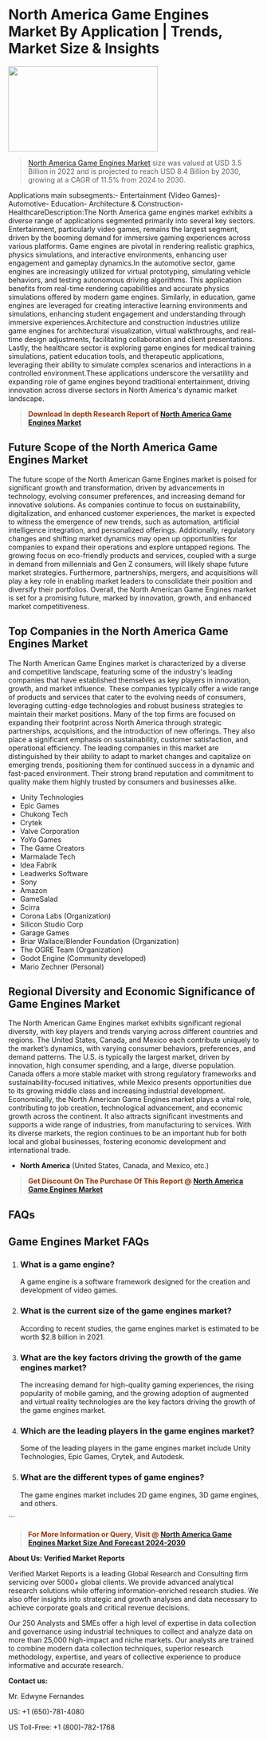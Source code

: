 <p><h1>North America Game Engines Market By Application | Trends, Market Size & Insights</h1><p><img class="aligncenter size-medium wp-image-105565" src="https://ffe5etoiles.com/wp-content/uploads/2025/01/MST7-300x171.png" alt="" width="300" height="171" /></p><blockquote><p><a href="https://www.verifiedmarketreports.com/download-sample/?rid=43384&utm_source=Github-NA&utm_medium=384" target="_blank">North America Game Engines Market</a> size was valued at USD 3.5 Billion in 2022 and is projected to reach USD 8.4 Billion by 2030, growing at a CAGR of 11.5% from 2024 to 2030.</p></blockquote>Applications main subsegments:- Entertainment (Video Games)- Automotive- Education- Architecture & Construction- HealthcareDescription:The North America game engines market exhibits a diverse range of applications segmented primarily into several key sectors. Entertainment, particularly video games, remains the largest segment, driven by the booming demand for immersive gaming experiences across various platforms. Game engines are pivotal in rendering realistic graphics, physics simulations, and interactive environments, enhancing user engagement and gameplay dynamics.In the automotive sector, game engines are increasingly utilized for virtual prototyping, simulating vehicle behaviors, and testing autonomous driving algorithms. This application benefits from real-time rendering capabilities and accurate physics simulations offered by modern game engines. Similarly, in education, game engines are leveraged for creating interactive learning environments and simulations, enhancing student engagement and understanding through immersive experiences.Architecture and construction industries utilize game engines for architectural visualization, virtual walkthroughs, and real-time design adjustments, facilitating collaboration and client presentations. Lastly, the healthcare sector is exploring game engines for medical training simulations, patient education tools, and therapeutic applications, leveraging their ability to simulate complex scenarios and interactions in a controlled environment.These applications underscore the versatility and expanding role of game engines beyond traditional entertainment, driving innovation across diverse sectors in North America's dynamic market landscape.</p><blockquote><p><span style="color: #993300;"><strong>Download In depth Research Report of <a href="https://www.verifiedmarketreports.com/download-sample/?rid=43384&utm_source=Github-NA&utm_medium=384">North America Game Engines Market</a></strong></span></p></blockquote><h2>Future Scope of the North America Game Engines Market</h2><p>The future scope of the North American Game Engines market is poised for significant growth and transformation, driven by advancements in technology, evolving consumer preferences, and increasing demand for innovative solutions. As companies continue to focus on sustainability, digitalization, and enhanced customer experiences, the market is expected to witness the emergence of new trends, such as automation, artificial intelligence integration, and personalized offerings. Additionally, regulatory changes and shifting market dynamics may open up opportunities for companies to expand their operations and explore untapped regions. The growing focus on eco-friendly products and services, coupled with a surge in demand from millennials and Gen Z consumers, will likely shape future market strategies. Furthermore, partnerships, mergers, and acquisitions will play a key role in enabling market leaders to consolidate their position and diversify their portfolios. Overall, the North American Game Engines market is set for a promising future, marked by innovation, growth, and enhanced market competitiveness.</p><h2>Top Companies in the North America Game Engines Market</h2><p>The North American Game Engines market is characterized by a diverse and competitive landscape, featuring some of the industry's leading companies that have established themselves as key players in innovation, growth, and market influence. These companies typically offer a wide range of products and services that cater to the evolving needs of consumers, leveraging cutting-edge technologies and robust business strategies to maintain their market positions. Many of the top firms are focused on expanding their footprint across North America through strategic partnerships, acquisitions, and the introduction of new offerings. They also place a significant emphasis on sustainability, customer satisfaction, and operational efficiency. The leading companies in this market are distinguished by their ability to adapt to market changes and capitalize on emerging trends, positioning them for continued success in a dynamic and fast-paced environment. Their strong brand reputation and commitment to quality make them highly trusted by consumers and businesses alike.</p><p><ul><li>Unity Technologies </li><li> Epic Games </li><li> Chukong Tech </li><li> Crytek </li><li> Valve Corporation </li><li> YoYo Games </li><li> The Game Creators </li><li> Marmalade Tech </li><li> Idea Fabrik </li><li> Leadwerks Software </li><li> Sony </li><li> Amazon </li><li> GameSalad </li><li> Scirra </li><li> Corona Labs (Organization) </li><li> Silicon Studio Corp </li><li> Garage Games </li><li> Briar Wallace/Blender Foundation (Organization) </li><li> The OGRE Team (Organization) </li><li> Godot Engine (Community developed) </li><li> Mario Zechner (Personal)</li></ul></p><h2>Regional Diversity and Economic Significance of Game Engines Market</h2><p>The North American Game Engines market exhibits significant regional diversity, with key players and trends varying across different countries and regions. The United States, Canada, and Mexico each contribute uniquely to the market’s dynamics, with varying consumer behaviors, preferences, and demand patterns. The U.S. is typically the largest market, driven by innovation, high consumer spending, and a large, diverse population. Canada offers a more stable market with strong regulatory frameworks and sustainability-focused initiatives, while Mexico presents opportunities due to its growing middle class and increasing industrial development. Economically, the North American Game Engines market plays a vital role, contributing to job creation, technological advancement, and economic growth across the continent. It also attracts significant investments and supports a wide range of industries, from manufacturing to services. With its diverse markets, the region continues to be an important hub for both local and global businesses, fostering economic development and international trade.</p><ul> <li><strong>North America</strong> (United States, Canada, and Mexico, etc.)</li></ul><blockquote><p><span style="color: #993300;"><strong>Get Discount On The Purchase Of This Report @ <a href="https://www.verifiedmarketreports.com/ask-for-discount/?rid=43384&utm_source=Github-NA&utm_medium=384">North America Game Engines Market</a></strong></span></p></blockquote><h2>FAQs</h2><p> <h2>Game Engines Market FAQs</h1> <ol> <li> <h3>What is a game engine?</div><div></h3> <p>A game engine is a software framework designed for the creation and development of video games.</p> </li> <li> <h3>What is the current size of the game engines market?</div><div></h3> <p>According to recent studies, the game engines market is estimated to be worth $2.8 billion in 2021.</p> </li> <li> <h3>What are the key factors driving the growth of the game engines market?</div><div></h3> <p>The increasing demand for high-quality gaming experiences, the rising popularity of mobile gaming, and the growing adoption of augmented and virtual reality technologies are the key factors driving the growth of the game engines market.</p> </li> <li> <h3>Which are the leading players in the game engines market?</div><div></h3> <p>Some of the leading players in the game engines market include Unity Technologies, Epic Games, Crytek, and Autodesk.</p> </li> <li> <h3>What are the different types of game engines?</div><div></h3> <p>The game engines market includes 2D game engines, 3D game engines, and others.</p> </li> </ol></body></html>```</p><blockquote><p><span style="color: #993300;"><strong>For More Information or Query, Visit @ <a href="https://www.verifiedmarketreports.com/product/global-game-engines-market-2019-by-company-regions-type-and-application-forecast-to-2024/">North America Game Engines Market Size And Forecast 2024-2030</a></strong></span></p></blockquote><p><strong>About Us: Verified Market Reports</strong></p><p>Verified Market Reports is a leading Global Research and Consulting firm servicing over 5000+ global clients. We provide advanced analytical research solutions while offering information-enriched research studies. We also offer insights into strategic and growth analyses and data necessary to achieve corporate goals and critical revenue decisions.</p><p>Our 250 Analysts and SMEs offer a high level of expertise in data collection and governance using industrial techniques to collect and analyze data on more than 25,000 high-impact and niche markets. Our analysts are trained to combine modern data collection techniques, superior research methodology, expertise, and years of collective experience to produce informative and accurate research.</p><p><strong>Contact us:</strong></p><p>Mr. Edwyne Fernandes</p><p>US: +1 (650)-781-4080</p><p>US Toll-Free: +1 (800)-782-1768</p>
